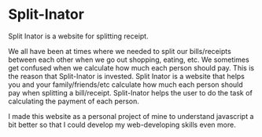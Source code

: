 # Split-Inator
Split Inator is a website for splitting receipt.

We all have been at times where we needed to split our bills/receipts between each other when we go out shopping, eating, etc. We sometimes get confused when we calculate how much each person should pay. This is the reason that Split-Inator is invested. Split Inator is a website that helps you and your family/friends/etc calculate how much each person should pay when splitting a bill/receipt. Split-Inator helps the user to do the task of calculating the payment of each person.

I made this website as a personal project of mine to understand javascript a bit better so that I could develop my web-developing skills even more.
